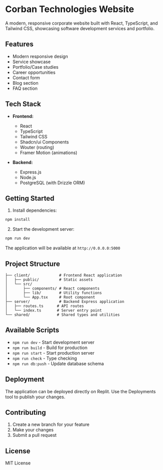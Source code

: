 
# Corban Technologies Website

A modern, responsive corporate website built with React, TypeScript, and Tailwind CSS, showcasing software development services and portfolio.

## Features

- Modern responsive design
- Service showcase
- Portfolio/Case studies
- Career opportunities
- Contact form
- Blog section
- FAQ section

## Tech Stack

- **Frontend:**
  - React
  - TypeScript
  - Tailwind CSS
  - Shadcn/ui Components
  - Wouter (routing)
  - Framer Motion (animations)

- **Backend:**
  - Express.js
  - Node.js
  - PostgreSQL (with Drizzle ORM)

## Getting Started

1. Install dependencies:
```bash
npm install
```

2. Start the development server:
```bash
npm run dev
```

The application will be available at `http://0.0.0.0:5000`

## Project Structure

```
├── client/             # Frontend React application
│   ├── public/         # Static assets
│   └── src/           
│       ├── components/ # React components
│       ├── lib/        # Utility functions
│       └── App.tsx     # Root component
├── server/             # Backend Express application
│   ├── routes.ts      # API routes
│   └── index.ts       # Server entry point
└── shared/            # Shared types and utilities
```

## Available Scripts

- `npm run dev` - Start development server
- `npm run build` - Build for production
- `npm run start` - Start production server
- `npm run check` - Type checking
- `npm run db:push` - Update database schema

## Deployment

The application can be deployed directly on Replit. Use the Deployments tool to publish your changes.

## Contributing

1. Create a new branch for your feature
2. Make your changes
3. Submit a pull request

## License

MIT License
